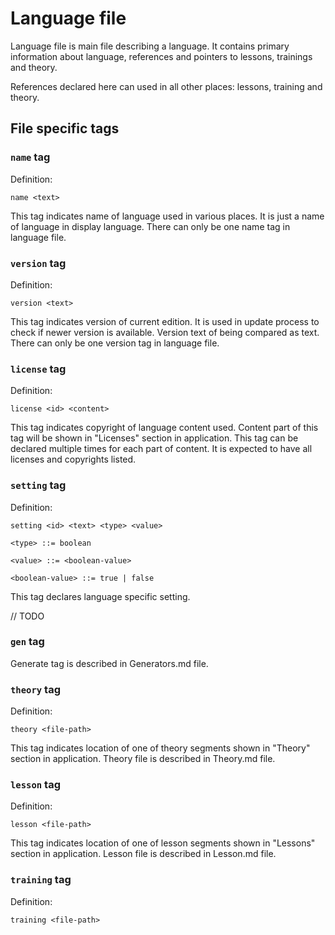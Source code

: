 # Language file

Language file is main file describing a language. It contains primary
information about language, references and pointers to lessons, trainings and
theory.

References declared here can used in all other places: lessons, training
and theory.

## File specific tags

### `name` tag

Definition:
```
name <text>
```

This tag indicates name of language used in various places. It is just a name of 
language in display language. There can only be one name tag in language file.

### `version` tag

Definition:
```
version <text>
```

This tag indicates version of current edition. It is used in update process to
check if newer version is available. Version text of being compared as text.
There can only be one version tag in language file.

### `license` tag

Definition:
```
license <id> <content> 
```

This tag indicates copyright of language content used. Content part of this tag
will be shown in "Licenses" section in application. This tag can be declared
multiple times for each part of content. It is expected to have all licenses and
copyrights listed.

### `setting` tag

Definition:
```
setting <id> <text> <type> <value>

<type> ::= boolean

<value> ::= <boolean-value>

<boolean-value> ::= true | false
```

This tag declares language specific setting.

// TODO

### `gen` tag

Generate tag is described in Generators.md file.

### `theory` tag

Definition:
```
theory <file-path>
```

This tag indicates location of one of theory segments shown in "Theory"
section in application. Theory file is described in Theory.md file.

### `lesson` tag

Definition:
```
lesson <file-path>
```

This tag indicates location of one of lesson segments shown in "Lessons"
section in application. Lesson file is described in Lesson.md file.

### `training` tag

Definition:
```
training <file-path>
```


